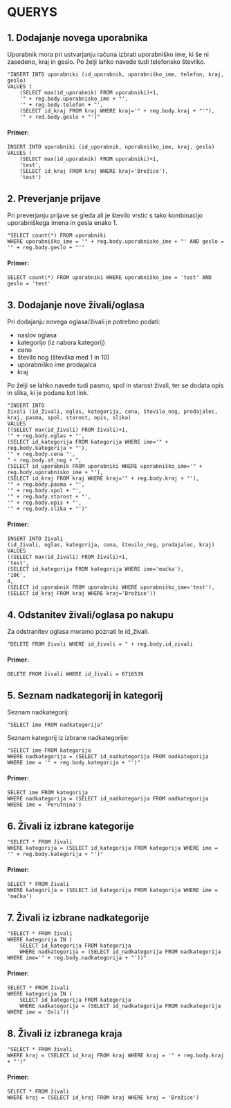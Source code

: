 # QUERYS

## 1. Dodajanje novega uporabnika
Uporabnik mora pri ustvarjanju računa izbrati uporabniško ime, ki še ni zasedeno, kraj in geslo. Po želji lahko navede tudi telefonsko številko.

```
"INSERT INTO uporabniki (id_uporabnik, uporabniško_ime, telefon, kraj, geslo) 
VALUES (
    (SELECT max(id_uporabnik) FROM uporabniki)+1, 
    '" + reg.body.uporabnisko_ime + "', 
    '" + reg.body.telefon + "',
    (SELECT id_kraj FROM kraj WHERE kraj='" + reg.body.kraj + "'"), 
    '" + red.body.geslo + "')"
```

#### Primer:
```
INSERT INTO uporabniki (id_uporabnik, uporabniško_ime, kraj, geslo) 
VALUES (
    (SELECT max(id_uporabnik) FROM uporabniki)+1, 
    'test', 
    (SELECT id_kraj FROM kraj WHERE kraj='Brežice'), 
    'test')
```

## 2. Preverjanje prijave
Pri preverjanju prijave se gleda ali je število vrstic s tako kombinacijo uporabniškega imena in gesla enako 1.

```
"SELECT count(*) FROM uporabniki 
WHERE uporabniško_ime = '" + reg.body.uporabnisko_ime + "' AND geslo = '" + reg.body.geslo + "'"
```

#### Primer:
```
SELECT count(*) FROM uporabniki WHERE uporabniško_ime = 'test' AND geslo = 'test'
```

## 3. Dodajanje nove živali/oglasa
Pri dodajanju novega oglasa/živali je potrebno podati:
- naslov oglasa
- kategorijo (iz nabora kategorij)
- ceno
- število nog (številka med 1 in 10)
- uporabniško ime prodajalca
- kraj

Po želji se lahko navede tudi pasmo, spol in starost živali, ter se dodata opis in slika, ki je podana kot link. 

```
"INSERT INTO 
živali (id_živali, oglas, kategorija, cena, število_nog, prodajalec, kraj, pasma, spol, starost, opis, slika) 
VALUES
((SELECT max(id_živali) FROM živali)+1, 
'" + reg.body.oglas + "', 
(SELECT id_kategorija FROM kategorija WHERE ime='" + reg.body.kategorija + "'),
'" + reg.body.cena "',
" + reg.body.st_nog + ",
(SELECT id_uporabnik FROM uporabniki WHERE uporabniško_ime='" + reg.body.uporabnisko_ime + "'),
(SELECT id_kraj FROM kraj WHERE kraj='" + reg.body.kraj + "'),
'" + reg.body.pasma + "',
'" + reg.body.spol + "',
'" + reg.body.starost + "',
'" + reg.body.opis + "',
'" + reg.body.slika + "')"
```

#### Primer:
```
INSERT INTO živali
(id_živali, oglas, kategorija, cena, število_nog, prodajalec, kraj) 
VALUES
((SELECT max(id_živali) FROM živali)+1, 
'test', 
(SELECT id_kategorija FROM kategorija WHERE ime='mačka'),
'10€',
4,
(SELECT id_uporabnik FROM uporabniki WHERE uporabniško_ime='test'),
(SELECT id_kraj FROM kraj WHERE kraj='Brežice'))
```

## 4. Odstanitev živali/oglasa po nakupu
Za odstranitev oglasa moramo poznati le id_živali.

```
"DELETE FROM živali WHERE id_živali = " + reg.body.id_zivali
```

#### Primer:
```
DELETE FROM živali WHERE id_živali = 6716539
```

## 5. Seznam nadkategorij in kategorij
Seznam nadkategorij:
```
"SELECT ime FROM nadkategorija"
```

Seznam kategorij iz izbrane nadkategorije:
```
"SELECT ime FROM kategorija 
WHERE nadkategorija = (SELECT id_nadkategorija FROM nadkategorija WHERE ime = '" + reg.body.kategorija + "')"
```

#### Primer:
```
SELECT ime FROM kategorija 
WHERE nadkategorija = (SELECT id_nadkategorija FROM nadkategorija WHERE ime = 'Perutnina')
```

## 6. Živali iz izbrane kategorije
```
"SELECT * FROM živali
WHERE kategorija = (SELECT id_kategorija FROM kategorija WHERE ime = '" + reg.body.kategorija + "')"
```
#### Primer:
```
SELECT * FROM živali
WHERE kategorija = (SELECT id_kategorija FROM kategorija WHERE ime = 'mačka')
```

## 7. Živali iz izbrane nadkategorije
```
"SELECT * FROM živali
WHERE kategorija IN (
    SELECT id_kategorija FROM kategorija 
    WHERE nadkategorija = (SELECT id_nadkategorija FROM nadkategorija WHERE ime='" + reg.body.nadkategorija + "'))"
```

#### Primer:
```
SELECT * FROM živali
WHERE kategorija IN (
    SELECT id_kategorija FROM kategorija 
    WHERE nadkategorija = (SELECT id_nadkategorija FROM nadkategorija WHERE ime = 'Osli'))
```

## 8. Živali iz izbranega kraja
```
"SELECT * FROM živali
WHERE kraj = (SELECT id_kraj FROM kraj WHERE kraj = '" + reg.body.kraj + "')"
```

#### Primer:
```
SELECT * FROM živali
WHERE kraj = (SELECT id_kraj FROM kraj WHERE kraj = 'Brežice')
```